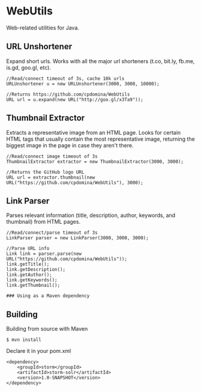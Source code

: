 WebUtils
=========

Web-related utilities for Java.

URL Unshortener
---------------

Expand short urls. Works with all the major url shorteners (t.co, bit.ly, fb.me, is.gd, goo.gl, etc).

	//Read/connect timeout of 3s, cache 10k urls
	URLUnshortener u = new URLUnshortener(3000, 3000, 10000);	
	
	//Returns https://github.com/cpdomina/WebUtils
	URL url = u.expand(new URL("http://goo.gl/x3Ta9"));	


Thumbnail Extractor
-------------------

Extracts a representative image from an HTML page. Looks for certain HTML tags that usually contain the most representative image, returning the biggest image in the page in case they aren't there.

	//Read/connect image timeout of 3s
	ThumbnailExtractor extractor = new ThumbnailExtractor(3000, 3000);	 
	
	//Returns the GitHub logo URL
	URL url = extractor.thumbnail(new URL("https://github.com/cpdomina/WebUtils"), 3000);	
	
	
Link Parser
-----------
Parses relevant information (title, description, author, keywords, and thumbnail) from HTML pages.

	//Read/connect/parse timeout of 3s
	LinkParser parser = new LinkParser(3000, 3000, 3000);	
	
	//Parse URL info
	Link link = parser.parse(new URL("https://github.com/cpdomina/WebUtils"));	
	link.getTitle();
	link.getDescription();
	link.getAuthor();
	link.getKeywords();
	link.getThumbnail();
	
	### Using as a Maven dependency

Building
-----------
Building from source with Maven

	$ mvn install

Declare it in your pom.xml

	<dependency>
		<groupId>storm</groupId>
		<artifactId>storm-solr</artifactId>
		<version>1.0-SNAPSHOT</version>
	</dependency>	

